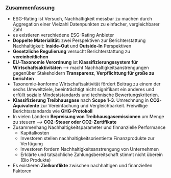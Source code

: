 ### Zusammenfassung
- ESG-Rating ist Versuch, Nachhaltigkeit messbar zu machen durch Aggregation einer Vielzahl Datenpunkten zu einfacher, vergleichbarer Zahl
- es existieren verschiedene ESG-Rating Anbieter
- **Doppelte Materialität**: zwei Perspektiven zur Berichterstattung Nachhaltigkeit: **Inside-Out** und **Outside-In** Perspektiven
- **Gesetzliche Regulierung** versucht Berichterstattung zu **vereinheitlichen**
- **EU-Taxonomie Verordnung** ist **Klassifizierungssystem für Wirtschaftsaktivitäten** --> macht Nachhaltigkeitsanstrengungen gegenüber Stakeholdern **Transparenz**, **Verpflichtung für große zu berichten**
- Taxonomie-konforme Wirtschaftsaktivität fördert Beitrag zu einem der sechs Umweltziele, beeinträchtigt nicht signifikant ein anderes und erfüllt soziale Mindeststandards und technische Bewertungskriterien.
- **Klassifizierung Treibhausgase** nach **Scope 1-3**. Umrechnung in **CO2- Äquivalente** zur Vereinfachung und Vergleichbarkeit. Freiwillige Berichtsstandards wie **GHG-Protokoll**
- In vielen Ländern **Bepreisung von Treibhausgasemissionen** um Menge zu steuern --> **CO2-Steuer oder CO2-Zertifikate**
- Zusammenhang Nachhaltigkeitsparameter und finnanzielle Performance
	- Kapitalkosten
	- Investoren stellen nachhaltigkeitsorientierte Finanzprodukte zur Verfügung
	- Investoren fordern Nachhaltigkeitsanstrengung von Unternehmen
	- Erklärte und tatsächliche Zahlungsbereitschaft stimmt nicht überein (Bio Produkte)
- Es existieren **Zielkonflikte** zwischen nachhaltigen und finanziellen Faktoren